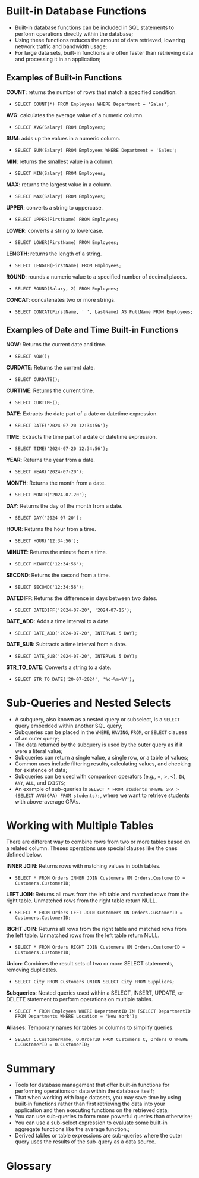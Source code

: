 # Built-in Database Functions

- Built-in database functions can be included in SQL statements to perform operations directly within the database;
- Using these functions reduces the amount of data retrieved, lowering network traffic and bandwidth usage;
- For large data sets, built-in functions are often faster than retrieving data and processing it in an application;

## Examples of Built-in Functions

**COUNT**: returns the number of rows that match a specified condition.
 - `SELECT COUNT(*) FROM Employees WHERE Department = 'Sales';`

**AVG**: calculates the average value of a numeric column.
 - `SELECT AVG(Salary) FROM Employees;`

**SUM**: adds up the values in a numeric column.
 - `SELECT SUM(Salary) FROM Employees WHERE Department = 'Sales';`

**MIN**: returns the smallest value in a column.
 - `SELECT MIN(Salary) FROM Employees;`

**MAX**: returns the largest value in a column.
 - `SELECT MAX(Salary) FROM Employees;`

**UPPER**: converts a string to uppercase.
 - `SELECT UPPER(FirstName) FROM Employees;`

**LOWER**: converts a string to lowercase.
 - `SELECT LOWER(FirstName) FROM Employees;`

**LENGTH**: returns the length of a string.
 - `SELECT LENGTH(FirstName) FROM Employees;`

**ROUND**: rounds a numeric value to a specified number of decimal places.
 - `SELECT ROUND(Salary, 2) FROM Employees;`

**CONCAT**: concatenates two or more strings.
 - `SELECT CONCAT(FirstName, ' ', LastName) AS FullName FROM Employees;`

## Examples of Date and Time Built-in Functions

**NOW**: Returns the current date and time.
 - `SELECT NOW();`

**CURDATE**: Returns the current date.
 - `SELECT CURDATE();`

**CURTIME**: Returns the current time.
 - `SELECT CURTIME();`

**DATE**: Extracts the date part of a date or datetime expression.
 - `SELECT DATE('2024-07-20 12:34:56');`

**TIME**: Extracts the time part of a date or datetime expression.
 - `SELECT TIME('2024-07-20 12:34:56');`

**YEAR**: Returns the year from a date.
 - `SELECT YEAR('2024-07-20');`

**MONTH**: Returns the month from a date.
 - `SELECT MONTH('2024-07-20');`

**DAY**: Returns the day of the month from a date.
 - `SELECT DAY('2024-07-20');`

**HOUR**: Returns the hour from a time.
 - `SELECT HOUR('12:34:56');`

**MINUTE**: Returns the minute from a time.
 - `SELECT MINUTE('12:34:56');`

**SECOND**: Returns the second from a time.
 - `SELECT SECOND('12:34:56');`

**DATEDIFF**: Returns the difference in days between two dates.
 - `SELECT DATEDIFF('2024-07-20', '2024-07-15');`

**DATE_ADD**: Adds a time interval to a date.
 - `SELECT DATE_ADD('2024-07-20', INTERVAL 5 DAY);`

**DATE_SUB**: Subtracts a time interval from a date.
 - `SELECT DATE_SUB('2024-07-20', INTERVAL 5 DAY);`

**STR_TO_DATE**: Converts a string to a date. 
 - `SELECT STR_TO_DATE('20-07-2024', '%d-%m-%Y');`

# Sub-Queries and Nested Selects

- A subquery, also known as a nested query or subselect, is a `SELECT` query embedded within another SQL query;
- Subqueries can be placed in the `WHERE`, `HAVING`, `FROM`, or `SELECT` clauses of an outer query;
- The data returned by the subquery is used by the outer query as if it were a literal value;
- Subqueries can return a single value, a single row, or a table of values;
- Common uses include filtering results, calculating values, and checking for existence of data;
- Subqueries can be used with comparison operators (e.g., =, >, <), `IN`, `ANY`, `ALL`, and `EXISTS`;
- An example of sub-queries is `SELECT * FROM students WHERE GPA > (SELECT AVG(GPA) FROM students);`, where we want to retrieve students with above-average GPAs.

# Working with Multiple Tables

There are different way to combine rows from two or more tables based on a related column. Theses operations use special clauses like the ones defined below.

**INNER JOIN**: Returns rows with matching values in both tables.
  - `SELECT * FROM Orders INNER JOIN Customers ON Orders.CustomerID = Customers.CustomerID;`

**LEFT JOIN**: Returns all rows from the left table and matched rows from the right table. Unmatched rows from the right table return NULL.
  - `SELECT * FROM Orders LEFT JOIN Customers ON Orders.CustomerID = Customers.CustomerID;`

**RIGHT JOIN**: Returns all rows from the right table and matched rows from the left table. Unmatched rows from the left table return NULL.
  - `SELECT * FROM Orders RIGHT JOIN Customers ON Orders.CustomerID = Customers.CustomerID;`

**Union**: Combines the result sets of two or more SELECT statements, removing duplicates.
  - `SELECT City FROM Customers UNION SELECT City FROM Suppliers;`

**Subqueries**: Nested queries used within a SELECT, INSERT, UPDATE, or DELETE statement to perform operations on multiple tables.
  - `SELECT * FROM Employees WHERE DepartmentID IN (SELECT DepartmentID FROM Departments WHERE Location = 'New York');`

**Aliases**: Temporary names for tables or columns to simplify queries.
  - `SELECT C.CustomerName, O.OrderID FROM Customers C, Orders O WHERE C.CustomerID = O.CustomerID;`

# Summary

- Tools for database management that offer built-in functions for performing operations on data within the database itself;
- That when working with large datasets, you may save time by using built-in functions rather than first retrieving the data into your application and then executing functions on the retrieved data;
- You can use sub-queries to form more powerful queries than otherwise;
- You can use a sub-select expression to evaluate some built-in aggregate functions like the average function.;
- Derived tables or table expressions are sub-queries where the outer query uses the results of the sub-query as a data source.

# Glossary